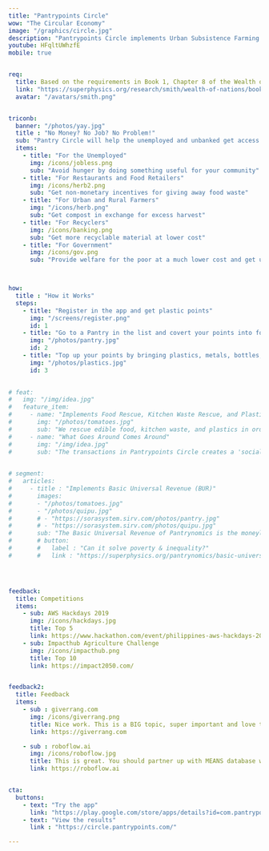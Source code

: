 ```yaml
---
title: "Pantrypoints Circle"
wow: "The Circular Economy"
image: "/graphics/circle.jpg"
description: "Pantrypoints Circle implements Urban Subsistence Farming and Food Rescue in order to realize the circular economy"
youtube: HFqltUWhzfE
mobile: true


req:
  title: Based on the requirements in Book 1, Chapter 8 of the Wealth of Nations
  link: "https://superphysics.org/research/smith/wealth-of-nations/book-1/chapter-8d"
  avatar: "/avatars/smith.png"


triconb:
  banner: "/photos/yay.jpg"
  title : "No Money? No Job? No Problem!"
  sub: "Pantry Circle will help the unemployed and unbanked get access to food through their local community"
  items:
    - title: "For the Unemployed"
      img: /icons/jobless.png
      sub: "Avoid hunger by doing something useful for your community"      
    - title: "For Restaurants and Food Retailers"
      img: /icons/herb2.png
      sub: "Get non-monetary incentives for giving away food waste"
    - title: "For Urban and Rural Farmers"
      img: "/icons/herb.png"
      sub: "Get compost in exchange for excess harvest"
    - title: "For Recyclers"
      img: /icons/banking.png
      sub: "Get more recyclable material at lower cost"
    - title: "For Government"
      img: /icons/gov.png
      sub: "Provide welfare for the poor at a much lower cost and get updated data quickly"



how:
  title : "How it Works"  
  steps:
    - title: "Register in the app and get plastic points"
      img: "/screens/register.png"
      id: 1
    - title: "Go to a Pantry in the list and covert your points into food"
      img: "/photos/pantry.jpg"
      id: 2
    - title: "Top up your points by bringing plastics, metals, bottles, or compost"
      img: "/photos/plastics.jpg"
      id: 3

      
# feat:
#   img: "/img/idea.jpg"
#   feature_item:
#     - name: "Implements Food Rescue, Kitchen Waste Rescue, and Plastic Waste Rescue"
#       img: "/photos/tomatoes.jpg"
#       sub: "We rescue edible food, kitchen waste, and plastics in order to put them where they produce value to society instead of producing waste and pollution"
#     - name: "What Goes Around Comes Around"
#       img: "/img/idea.jpg"
#       sub: "The transactions in Pantrypoints Circle creates a 'social memory' where the system points out the help done by users in the past"

      
# segment:
#   articles:
#     - title : "Implements Basic Universal Revenue (BUR)"
#       images:
#       - "/photos/tomatoes.jpg"
#       - "/photos/quipu.jpg"
#       # - "https://sorasystem.sirv.com/photos/pantry.jpg"
#       # - "https://sorasystem.sirv.com/photos/quipu.jpg"
#       sub: "The Basic Universal Revenue of Pantrynomics is the moneyless version of Universal Basic Income of Economics. Its ancient version is the quipu string used by the Inca"
#       # button:
#       #   label : "Can it solve poverty & inequality?"
#       #   link : "https://superphysics.org/pantrynomics/basic-universal-revenue"




feedback:
  title: Competitions
  items:
    - sub: AWS Hackdays 2019
      img: /icons/hackdays.jpg
      title: Top 5
      link: https://www.hackathon.com/event/philippines-aws-hackdays-2019--lets-hack-for-good-5c4a9262187a8c0004fa3d05
    - sub: Impacthub Agriculture Challenge
      img: /icons/impacthub.png
      title: Top 10
      link: https://impact2050.com/


feedback2:
  title: Feedback
  items:
    - sub : giverrang.com
      img: /icons/giverrang.png
      title: Nice work. This is a BIG topic, super important and love that you're tackling it. I'm on the same wavelength.
      link: https://giverrang.com

    - sub : roboflow.ai
      img: /icons/roboflow.jpg
      title: This is great. You should partner up with MEANS database which does something similar with food pantries.
      link: https://roboflow.ai 


cta:
  buttons:
    - text: "Try the app"
      link: "https://play.google.com/store/apps/details?id=com.pantrypoints.circle&pli=1"
    - text: "View the results"
      link : "https://circle.pantrypoints.com/"

---
```

